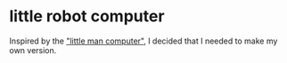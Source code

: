 little robot computer
=======

Inspired by the ["little man computer"](http://elearning.algonquincollege.com/coursemat/dat2343/lectures.f03/12-LMC.htm),
I decided that I needed to make my own version.

